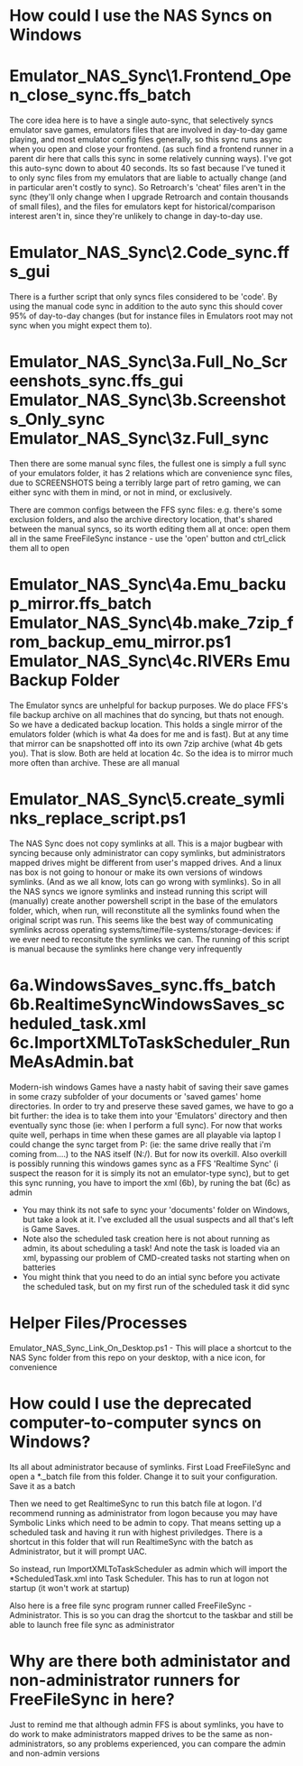 How could I use the NAS Syncs on Windows
========================================

Emulator_NAS_Sync\1.Frontend_Open_close_sync.ffs_batch
======================================================
The core idea here is to have a single auto-sync, that selectively syncs emulator save games, emulators files that are involved in day-to-day game 
playing, and most emulator config files generally, so this sync runs async when you open and close your frontend. (as such find a frontend runner 
in a parent dir here that calls this sync in some relatively cunning ways). I've got this auto-sync down to about 40 seconds. Its so fast because 
I've tuned it to only sync files from my emulators that are liable to actually change (and in particular aren't costly to sync). So Retroarch's 
'cheat' files aren't in the sync (they'll only change when I upgrade Retroarch and contain thousands of small files), and the files for emulators 
kept for historical/comparison interest aren't in, since they're unlikely to change in day-to-day use.

Emulator_NAS_Sync\2.Code_sync.ffs_gui
=====================================
There is a further script that only syncs files considered to be 'code'. By using the manual code sync in addition to the auto sync this should 
cover 95% of day-to-day changes (but for instance files in Emulators root may not sync when you might expect them to).

Emulator_NAS_Sync\3a.Full_No_Screenshots_sync.ffs_gui
Emulator_NAS_Sync\3b.Screenshots_Only_sync
Emulator_NAS_Sync\3z.Full_sync
=====================================================
Then there are some manual sync files, the fullest one is simply a full sync of your emulators folder, it has 2 relations which are convenience sync 
files, due to SCREENSHOTS being a terribly large part of retro gaming, we can either sync with them in mind, or not in mind, or exclusively.

There are common configs between the FFS sync files: e.g. there's some exclusion folders, and also the archive directory location, that's shared 
between the manual syncs, so its worth editing them all at once: open them all in the same FreeFileSync instance - use the 'open' button and 
ctrl_click them all to open

Emulator_NAS_Sync\4a.Emu_backup_mirror.ffs_batch
Emulator_NAS_Sync\4b.make_7zip_from_backup_emu_mirror.ps1
Emulator_NAS_Sync\4c.RIVERs Emu Backup Folder
=========================================================
The Emulator syncs are unhelpful for backup purposes. We do place FFS's file backup archive on all machines that do syncing, but thats not enough.
So we have a dedicated backup location. This holds a single mirror of the emulators folder (which is what 4a does for me and is fast). 
But at any time that mirror can be snapshotted off into its own 7zip archive (what 4b gets you). That is slow. Both are held at location 4c.
So the idea is to mirror much more often than archive. These are all manual

Emulator_NAS_Sync\5.create_symlinks_replace_script.ps1
======================================================
The NAS Sync does not copy symlinks at all. This is a major bugbear with syncing because only administrator can copy symlinks, but administrators mapped
drives might be different from user's mapped drives. And a linux nas box is not going to honour or make its own versions of windows symlinks. (And 
as we all know, lots can go wrong with symlinks). So in all the NAS syncs we ignore symlinks and instead running this script will (manually) create
another powershell script in the base of the emulators folder, which, when run, will reconstitute all the symlinks found when the original script was
run. This seems like the best way of communicating symlinks across operating systems/time/file-systems/storage-devices: if we ever need to reconsitute
the symlinks we can. The running of this script is manual because the symlinks here change very infrequently

6a.WindowsSaves_sync.ffs_batch
6b.RealtimeSyncWindowsSaves_scheduled_task.xml
6c.ImportXMLToTaskScheduler_RunMeAsAdmin.bat
==============================================
Modern-ish windows Games have a nasty habit of saving their save games in some crazy subfolder of your documents or 'saved games' home directories. In order to
try and preserve these saved games, we have to go a bit further: the idea is to take them into your 'Emulators' directory and then eventually sync those (ie: when I
perform a full sync). For now that works quite well, perhaps in time when these games are all playable via laptop I could change the sync target from P: (ie: the same
drive really that i'm coming from....) to the NAS itself (N:/). But for now its overkill. Also overkill is possibly running this windows games sync as a FFS 'Realtime Sync'
(i suspect the reason for it is simply its not an emulator-type sync), but to get this sync running, you have to import the xml (6b), by runing the bat (6c) as admin

* You may think its not safe to sync your 'documents' folder on Windows, but take a look at it. I've excluded all the usual suspects and all that's left is Game Saves.
* Note also the scheduled task creation here is not about running as admin, its about scheduling a task! And note the task is loaded via an xml, bypassing our problem of CMD-created 
tasks not starting when on batteries
* You might think that you need to do an intial sync before you activate the scheduled task, but on my first run of the scheduled task it did sync

Helper Files/Processes
======================

Emulator_NAS_Sync_Link_On_Desktop.ps1 - This will place a shortcut to the NAS Sync folder from this repo on your desktop, with a nice icon, for convenience

How could I use the deprecated computer-to-computer syncs on Windows?
=======================================================

Its all about administrator because of symlinks. First Load FreeFileSync and open a *._batch file from this folder. Change it to suit your configuration. Save it as a batch

Then we need to get RealtimeSync to run this batch file at logon. I'd recommend running as administrator from logon because you may have Symbolic Links which need to be admin to copy. 
That means setting up a scheduled task and having it run with highest priviledges. There is a shortcut in this folder that will run RealtimeSync with the batch as Administrator, but it will prompt UAC.

So instead, run ImportXMLToTaskScheduler as admin which will import the *ScheduledTask.xml into Task Scheduler. This has to run at logon not startup (it won't work at startup)

Also here is a free file sync program runner called FreeFileSync - Administrator. This is so you can drag the shortcut to the taskbar and still be able to launch free file sync as administrator


Why are there both administator and non-administrator runners for FreeFileSync in here?
=======================================================================================

Just to remind me that although admin FFS is about symlinks, you have to do work to make administrators mapped drives to be the same as non-administrators,
so any problems experienced, you can compare the admin and non-admin versions
